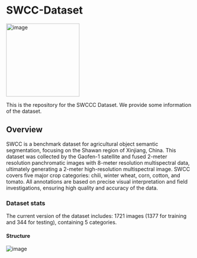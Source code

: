 # SWCC-Dataset
<img width="198" alt="image" src="https://github.com/user-attachments/assets/4c1c193b-a80b-44f0-8ab7-9ec1ba142627">

This is the repository for the SWCCC Dataset. We provide some information of the dataset.

## Overview
SWCC is a benchmark dataset for agricultural object semantic segmentation, focusing on the Shawan region of Xinjiang, China. This dataset was collected by the Gaofen-1 satellite and fused 2-meter resolution panchromatic images with 8-meter resolution multispectral data, ultimately generating a 2-meter high-resolution multispectral image. SWCC covers five major crop categories: chili, winter wheat, corn, cotton, and tomato. All annotations are based on precise visual interpretation and field investigations, ensuring high quality and accuracy of the data.

### Dataset stats
The current version of the dataset includes:
1721 images (1377 for training and 344 for testing), containing 5 categories.

#### Structure
![image](https://github.com/user-attachments/assets/506b1b2c-71a0-4d7e-af65-e9df0f3bbfd1)



